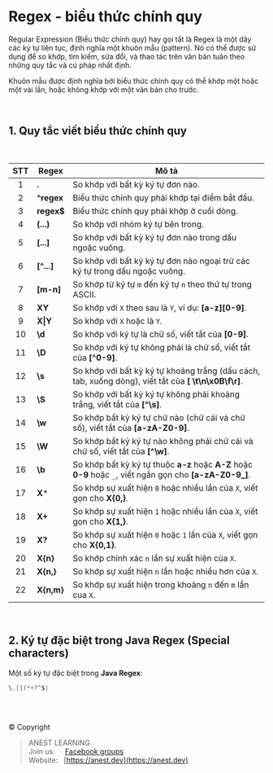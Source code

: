 # Regex - biểu thức chính quy



Regular Expression (Biểu thức chính quy) hay gọi tắt là Regex là một dãy các ký tự liên tục, định nghĩa một khuôn mẫu (pattern). Nó có thể được sử dụng để so khớp, tìm kiếm, sửa đổi, và thao tác trên văn bản tuân theo những quy tắc và cú pháp nhất định.

Khuôn mẫu được định nghĩa bởi biểu thức chính quy có thể khớp một hoặc một vài lần, hoặc không khớp với một văn bản cho trước.

<br />

## 1. Quy tắc viết biểu thức chính quy

<br />

| STT | Regex | Mô tả |
|:---:|-------|-------|
|  1  | **.**        | So khớp với bất kỳ ký tự đơn nào. |
|  2  | **^regex**   | Biểu thức chính quy phải  khớp tại điểm bắt đầu. |
|  3  | **regex$**   | Biểu thức chính quy phải khớp ở cuối dòng. |
|  4  | **(...)**    | So khớp với nhóm ký tự bên trong. |
|  5  | **[...]**    | So khớp với bất kỳ ký tự đơn nào trong dấu ngoặc vuông. |
|  6  | **[^...]**   | So khớp với bất kỳ ký tự đơn nào ngoại trừ các ký tự trong dấu ngoặc vuông. |
|  7  | **[m-n]**    | So khớp từ ký tự `m` đến ký tự `n` theo thứ tự trong ASCII. |
|  8  | **XY**       | So khớp với `X` theo sau là `Y`, ví dụ: **[a-z][0-9]**. |
|  9  | **X&#124;Y** | So khớp với `X` hoặc là `Y`. |
| 10  | **\d**       | So khớp với ký tự là chữ số, viết tắt của **[0-9]**. |
| 11  | **\D**       | So khớp với ký tự không phải là chữ số, viết tắt của **[^0-9]**. |
| 12  | **\s**       | So khớp với bất kỳ ký tự khoảng trắng (dấu cách, tab, xuống dòng), viết tắt của **[ \t\n\x0B\f\r]**. |
| 13  | **\S**       | So khớp với bất kỳ ký tự không phải khoảng trắng, viết tắt của **[^\s]**. |
| 14  | **\w**       | So khớp bất kỳ ký tự chữ nào (chữ cái và chữ số), viết tắt của **[a-zA-Z0-9]**. |
| 15  | **\W**       | So khớp bất kỳ ký tự nào không phải chữ cái và chữ số, viết tắt của **[^\w]**. |
| 16  | **\b**       | So khớp bất kỳ ký tự thuộc **a-z** hoặc **A-Z** hoặc **0-9** hoặc `_`, viết ngắn gọn cho **[a-zA-Z0-9_]**. |
| 17  | **X***       | So khớp sự xuất hiện `0` hoặc nhiều lần của `X`, viết gọn cho **X{0,}**. |
| 18  | **X+**       | So khớp sự xuất hiện `1` hoặc nhiều lần của `X`,  viết gọn cho **X{1,}**. |
| 19  | **X?**       | So khớp sự xuất hiện `0` hoặc `1` lần của `X`, viết gọn cho **X{0,1}**. |
| 20  | **X{n}**     | So khớp chính xác `n` lần sự xuất hiện của `X`. |
| 21  | **X{n,}**    | So khớp sự xuất hiện `n` lần hoặc nhiều hơn của `X`. |
| 22  | **X{n,m}**   | So khớp sự xuất hiện trong khoảng `n` đến `m` lần cua `X`. |

<br />

## 2. Ký tự đặc biệt trong Java Regex (Special characters)

Một số ký tự đặc biệt trong **Java Regex**:

```java
\.[{(*+?^$|
```


<br />

##  

© Copyright
> ANEST LEARNING  
> Join us: &nbsp;&nbsp;&nbsp; [Facebook groups](https://www.facebook.com/groups/anest.learning/)  
> Website: &nbsp; [https://anest.dev](https://anest.dev) 
